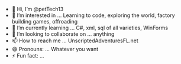 - 👋 Hi, I’m @petTech13
- 👀 I’m interested in ... Learning to code, exploring the world, factory building games, offroading
- 🌱 I’m currently learning ... C#, xml, sql of all varieties, WinForms
- 💞️ I’m looking to collaborate on ... anything
- 📫 How to reach me ... UnscriptedAdventuresFL.net
- 😄 Pronouns: ... Whatever you want
- ⚡ Fun fact: ...

<!---
petTech13/petTech13 is a ✨ special ✨ repository because its `README.md` (this file) appears on your GitHub profile.
You can click the Preview link to take a look at your changes.
--->
